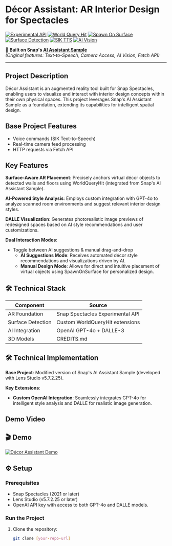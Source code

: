# Décor Assistant: AR Interior Design for Spectacles

[![Experimental 
API](https://img.shields.io/badge/Spectacles-Experimental_API-FFFC00?logo=snapchat&labelColor=000000)](https://spectacles.snap.dev)
[![World Query 
Hit](https://img.shields.io/badge/World_Query_Hit-AR_Placement-6E6E6E)](https://docs.snap.com/lens-studio/references/guides/worldmesh/worldmesh-overview)
[![Spawn On 
Surface](https://img.shields.io/badge/Spawn_On_Surface-Object_Placement-8E8E8E)](https://docs.snap.com/lens-studio/references/guides/worldmesh/spawning-objects)
[![Surface 
Detection](https://img.shields.io/badge/Surface_Detection-WorldMesh-9E9E9E)](https://docs.snap.com/lens-studio/references/guides/worldmesh/worldmesh-basics)
[![SIK 
TTS](https://img.shields.io/badge/SIK-Text_To_Speech-00F4FF)](https://docs.snap.com/lens-studio/references/guides/audio/sik-text-to-speech)
[![AI 
Vision](https://img.shields.io/badge/AI_Vision-WorldQueryHit-8A2BE2)](https://docs.snap.com/lens-studio/references/guides/worldmesh/worldmesh-overview)

🔗 **Built on Snap's [AI Assistant Sample](https://github.com/Snapchat/Spectacles-Sample/tree/main/AI%20Assistant)**  
*(Original features: Text-to-Speech, Camera Access, AI Vision, Fetch API)*

---

## Project Description
Décor Assistant is an augmented reality tool built for Snap Spectacles, enabling users to visualize and interact with interior design 
concepts within their own physical spaces. This project leverages Snap's AI Assistant Sample as a foundation, extending its capabilities for 
intelligent spatial design.

## Base Project Features
- Voice commands (SIK Text-to-Speech)
- Real-time camera feed processing
- HTTP requests via Fetch API

## Key Features
**Surface-Aware AR Placement**: Precisely anchors virtual décor objects to detected walls and floors using WorldQueryHit (integrated from 
Snap's AI Assistant Sample).

**AI-Powered Style Analysis**: Employs custom integration with GPT-4o to analyze scanned room environments and suggest relevant interior 
design styles.

**DALLE Visualization**: Generates photorealistic image previews of redesigned spaces based on AI style recommendations and user 
customizations.

**Dual Interaction Modes**:
- Toggle between AI suggestions & manual drag-and-drop
  - **AI Suggestions Mode**: Receives automated décor style recommendations and visualizations driven by AI.
  - **Manual Design Mode**: Allows for direct and intuitive placement of virtual objects using SpawnOnSurface for personalized design.

## 🛠️ Technical Stack
| Component | Source |
|-----------|--------|
| AR Foundation | Snap Spectacles Experimental API |
| Surface Detection | Custom WorldQueryHit extensions |
| AI Integration | OpenAI GPT-4o + DALLE-3 |
| 3D Models | CREDITS.md |

## 🛠️ Technical Implementation
**Base Project**: Modified version of Snap's AI Assistant Sample (developed with Lens Studio v5.7.2.25).

**Key Extensions**:
- **Custom OpenAI Integration**: Seamlessly integrates GPT-4o for intelligent style analysis and DALLE for realistic image generation.

## Demo Video
## 🎬 Demo

[![Décor Assistant Demo](https://img.youtube.com/vi/n2HYkKANrEA/0.jpg)](https://www.youtube.com/watch?v=n2HYkKANrEA "Décor Assistant Demo - 
Click to Watch!")
## ⚙️ Setup
### Prerequisites
- Snap Spectacles (2021 or later)
- Lens Studio (v5.7.2.25 or later)
- OpenAI API key with access to both GPT-4o and DALLE models.

### Run the Project
1. Clone the repository:
   ```bash
   git clone [your-repo-url]


